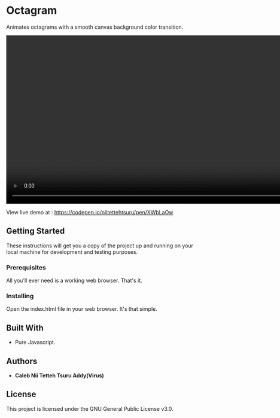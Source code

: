 # Octagram 
Animates octagrams with a smooth canvas background color transition.  
  
<video width="1345" height="450" controls>
  <source src="img/img.mp4" type="video/mp4"> 
Your browser does not support the video tag.
</video> 

View live demo at : https://codepen.io/niitettehtsuru/pen/XWbLaOw
 
## Getting Started

These instructions will get you a copy of the project up and running on your local machine for development and testing purposes. 

### Prerequisites

All you'll ever need is a working web browser. That's it.

### Installing
Open the index.html file in your web browser. It's that simple.  
 
## Built With

* Pure Javascript.  

## Authors 

* **Caleb Nii Tetteh Tsuru Addy(Virus)**   
 
## License

This project is licensed under the GNU General Public License v3.0.
